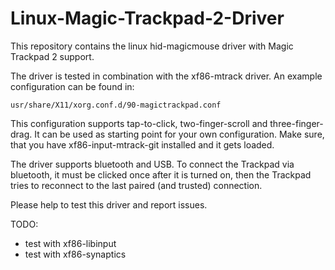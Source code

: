 # Linux-Magic-Trackpad-2-Driver

This repository contains the linux hid-magicmouse driver with Magic Trackpad 2 support.

The driver is tested in combination with the xf86-mtrack driver. An example configuration can be found in:
```
usr/share/X11/xorg.conf.d/90-magictrackpad.conf 
```
This configuration supports tap-to-click, two-finger-scroll and three-finger-drag. It can be used as starting point for your own configuration. Make sure, that you have xf86-input-mtrack-git installed and it gets loaded.

The driver supports bluetooth and USB. To connect the Trackpad via bluetooth, it must be clicked once after it is turned on, then the Trackpad tries to reconnect to the last paired (and trusted) connection.

Please help to test this driver and report issues. 

TODO:
- test with xf86-libinput
- test with xf86-synaptics
